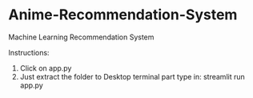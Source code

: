 # Anime-Recommendation-System
Machine Learning Recommendation System

Instructions: 
1. Click on app.py
2. Just extract the folder to Desktop terminal part type in: streamlit run app.py
